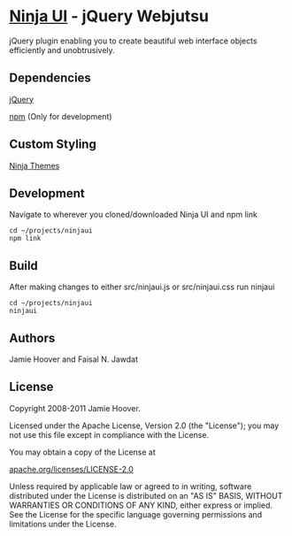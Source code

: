 [Ninja UI](http://ninjaui.com/) - jQuery Webjutsu
=================================================

jQuery plugin enabling you to create beautiful web interface objects efficiently and unobtrusively.

Dependencies
------------

[jQuery](https://github.com/jquery/jquery/)

[npm](http://npmjs.org/) (Only for development)

Custom Styling
--------------
[Ninja Themes](http://ninjaui.com/themes)

Development
-----------
Navigate to wherever you cloned/downloaded Ninja UI and npm link

    cd ~/projects/ninjaui
    npm link

Build
-----
After making changes to either src/ninjaui.js or src/ninjaui.css run ninjaui

    cd ~/projects/ninjaui
    ninjaui


Authors
-------

Jamie Hoover and Faisal N. Jawdat

License
-------

Copyright 2008-2011 Jamie Hoover.

Licensed under the Apache License, Version 2.0 (the "License");
you may not use this file except in compliance with the License.

You may obtain a copy of the License at

[apache.org/licenses/LICENSE-2.0](http://www.apache.org/licenses/LICENSE-2.0)

Unless required by applicable law or agreed to in writing, software
distributed under the License is distributed on an "AS IS" BASIS,
WITHOUT WARRANTIES OR CONDITIONS OF ANY KIND, either express or implied.
See the License for the specific language governing permissions and
limitations under the License.
